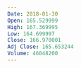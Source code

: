 ```yaml
---
Date: 2018-01-30
Open: 165.529999
High: 167.369995
Low: 164.699997
Close: 166.970001
Adj Close: 165.653244
Volume: 46048200
---
```

